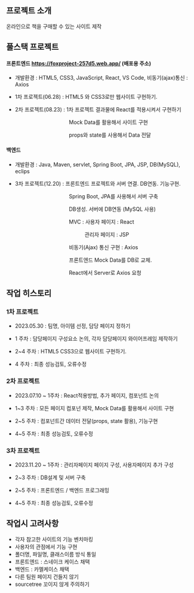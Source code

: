 ## 프로젝트 소개
온라인으로 책을 구매할 수 있는 사이트 제작

## 풀스택 프로젝트 
#### 프론트엔드 https://foxproject-257d5.web.app/ (배포용 주소)
 - 개발환경 : HTML5, CSS3, JavaScript, React, VS Code, 비동기(ajax)통신 : Axios

 - 1차 프로젝트(06.28) : HTML5 와 CSS3로만 웹사이트 구현하기.
  
 - 2차 프로젝트(08.23) : 1차 프로젝트 결과물에 React를 적용시켜서 구현하기

            Mock Data를 활용해서 사이트 구현

            props와 state를 사용해서 Data 전달
   

#### 백엔드
 - 개발환경 : Java, Maven, servlet, Spring Boot, JPA, JSP, DB(MySQL), eclips

 - 3차 프로젝트(12.20) : 프론트엔드 프로젝트와 서버 연결. DB연동. 기능구현.

            Spring Boot, JPA를 사용해서 서버 구축

            DB생성. 서버에 DB연동 (MySQL 사용)

            MVC : 사용자 페이지 : React

               관리자 페이지 : JSP
  
            비동기(Ajax) 통신 구현 : Axios

            프론트엔드 Mock Data를 DB로 교체. 

            React에서 Server로 Axios 요청

## 작업 히스토리
### 1차 프로젝트

 - 2023.05.30 : 팀명, 아이템 선정, 담당 페이지 정하기
  
 - 1 주차 : 담당페이지 구성요소 논의, 각자 담당페이지 와이어프레임 제작하기
  
 - 2~4 주차 : HTML5 CSS3으로 웹사이트 구현하기.
  
 - 4 주차 : 최종 성능검토, 오류수정

### 2차 프로젝트

 - 2023.07.10 ~ 1주차 : React적용방법, 추가 페이지, 컴포넌트 논의
  
 - 1~3 주차 : 모든 페이지 컴포넌 제작, Mock Data를 활용해서 사이트 구현
  
 - 2~5 주차 : 컴포넌트간 데이터 전달(props, state 활용), 기능구현
  
 - 4~5 주차 : 최종 성능검토, 오류수정

### 3차 프로젝트

 - 2023.11.20 ~ 1주차 : 관리자페이지 페이지 구성, 사용자페이지 추가 구성
  
 - 2~3 주차 : DB설계 및 서버 구축
  
 - 2~5 주차 : 프론트엔드 / 백엔드 프로그래밍
  
 - 4~5 주차 : 최종 성능검토, 오류수정
  
 

## 작업시 고려사항
 - 각자 참고한 사이트의 기능 벤치마킹
 - 사용자의 관점에서 기능 구현
 - 폴더명, 파일명, 클래스이름 방식 통일
 - 프론트엔드 : 스네이크 케이스 채택
 - 백엔드 : 카멜케이스 채택
 - 다른 팀원 페이지 건들지 않기
 - sourcetree 꼬이지 않게 주의하기

